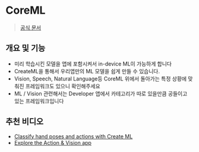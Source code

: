 # CoreML

> [공식 문서](https://developer.apple.com/documentation/coreml)

## 개요 및 기능
- 미리 학습시킨 모델을 앱에 포함시켜서 in-device ML이 가능하게 합니다
- CreateML을 통해서 우리앱만의 ML 모델을 쉽게 만들 수 있습니다.
- Vision, Speech, Natural Language등 CoreML 위에서 돌아가는 특정 상황에 맞춰진 프레임워크도 있으니 확인해주세요
- ML / Vision 관련해서는 Developer 앱에서 카테고리가 따로 있을만큼 공들이고 있는 프레임워크입니다

## 추천 비디오 
- [Classify hand poses and actions with Create ML](https://developer.apple.com/wwdc21/10039)
- [Explore the Action & Vision app](https://developer.apple.com/wwdc20/10099)